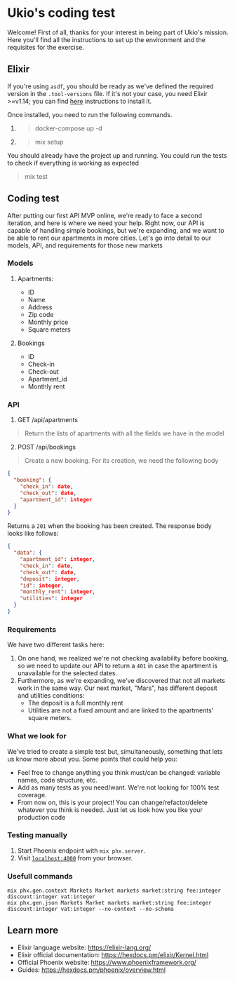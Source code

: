 # Ukio's coding test

Welcome! First of all, thanks for your interest in being part of Ukio's mission. Here you'll find all the instructions to set up the environment and the requisites for the exercise. 

## Elixir

If you're using `asdf`, you should be ready as we've defined the required version in the `.tool-versions` file. If it's not your case, you need Elixir >=v1.14; you can find [here](https://elixir-lang.org/install.html) instructions to install it.

Once installed, you need to run the following commands.

1. > docker-compose up -d
2. > mix setup

You should already have the project up and running. You could run the tests to check if everything is working as expected

> mix test


## Coding test
After putting our first API MVP online, we're ready to face a second iteration, and here is where we need your help. Right now, our API is capable of handling simple bookings, but we're expanding, and we want to be able to rent our apartments in more cities. Let's go into detail to our models, API, and requirements for those new markets

### Models
1. Apartments:
    * ID
    * Name
    * Address
    * Zip code
    * Monthly price
    * Square meters


2. Bookings
    * ID
    * Check-in
    * Check-out
    * Apartment_id
    * Monthly rent

### API
1. GET /api/apartments
  > Return the lists of apartments with all the fields we have in the model
2. POST /api/bookings
  > Create a new booking. For its creation, we need the following body
  ```JSON
  {
    "booking": {
      "check_in": date,
      "check_out": date,
      "apartment_id": integer
    }
  }

  ```
  Returns a `201` when the booking has been created. The response body looks like follows:
  ```JSON
  {
    "data": {
      "apartment_id": integer,
      "check_in": date,
      "check_out": date,
      "deposit": integer,
      "id": integer,
      "monthly_rent": integer,
      "utilities": integer
    }
  }
  ```

### Requirements
We have two different tasks here:
1. On one hand, we realized we're not checking availability before booking, so we need to update our API to return a `401` in case the apartment is unavailable for the selected dates.
2. Furthermore, as we're expanding, we've discovered that not all markets work in the same way. Our next market, "Mars", has different deposit and utilities conditions:
    * The deposit is a full monthly rent
    * Utilities are not a fixed amount and are linked to the apartments' square meters.

### What we look for
We've tried to create a simple test but, simultaneously, something that lets us know more about you. Some points that could help you:
* Feel free to change anything you think must/can be changed: variable names, code structure, etc.
* Add as many tests as you need/want. We're not looking for 100% test coverage.
* From now on, this is your project! You can change/refactor/delete whatever you think is needed. Just let us look how you like your production code


### Testing manually
  1. Start Phoenix endpoint with `mix phx.server`.
  2. Visit [`localhost:4000`](http://localhost:4000) from your browser. 

### Usefull commands

```shell
mix phx.gen.context Markets Market markets market:string fee:integer discount:integer vat:integer
mix phx.gen.json Markets Market markets market:string fee:integer discount:integer vat:integer --no-context --no-schema
```
## Learn more
  * Elixir language website: https://elixir-lang.org/
  * Elixir official documentation: https://hexdocs.pm/elixir/Kernel.html
  * Official Phoenix website: https://www.phoenixframework.org/
  * Guides: https://hexdocs.pm/phoenix/overview.html
